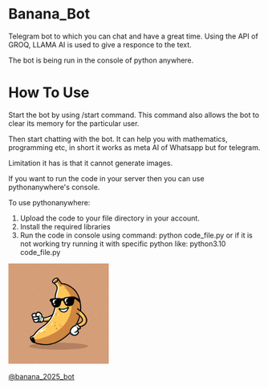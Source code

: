 # Banana_Bot
Telegram bot to which you can chat and have a great time. Using the API of GROQ, LLAMA AI is used to give a responce to the text.

The bot is being run in the console of python anywhere.

# How To Use
Start the bot by using /start command. This command also allows the bot to clear its memory for the particular user.

Then start chatting with the bot. It can help you with mathematics, programming etc, in short it works as meta AI of Whatsapp but for telegram.

Limitation it has is that it cannot generate images.

If you want to run the code in your server then you can use pythonanywhere's console. 

To use pythonanywhere:
1. Upload the code to your file directory in your account.
2. Install the required libraries
3. Run the code in console using command: python code_file.py or if it is not working try running it with specific python like: python3.10 code_file.py

<img src="https://github.com/Pie1722/Banana_Bot/blob/main/photo_2025-07-01_11-05-59.jpg?raw=true" alt="Bot" width="200" height="200">

[@banana_2025_bot](https://t.me/Banana_2025_bot)

